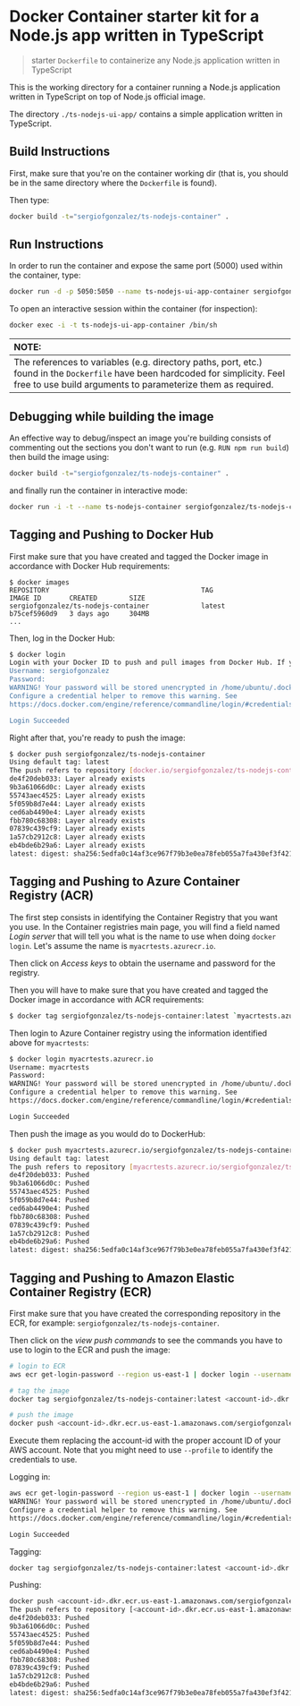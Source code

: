 # Docker Container starter kit for a Node.js app written in TypeScript
> starter `Dockerfile` to containerize any Node.js application written in TypeScript

This is the working directory for a container running a Node.js application written in TypeScript on top of Node.js official image.

The directory `./ts-nodejs-ui-app/` contains a simple application written in TypeScript.

## Build Instructions

First, make sure that you're on the container working dir (that is, you should be in the same directory where the `Dockerfile` is found).

Then type:
```bash
docker build -t="sergiofgonzalez/ts-nodejs-container" .
```

## Run Instructions

In order to run the container and expose the same port (5000) used within the container, type:

```bash
docker run -d -p 5050:5050 --name ts-nodejs-ui-app-container sergiofgonzalez/ts-nodejs-container
```

To open an interactive session within the container (for inspection):
```bash
docker exec -i -t ts-nodejs-ui-app-container /bin/sh
```

| NOTE: |
| :---- |
| The references to variables (e.g. directory paths, port, etc.) found in the `Dockerfile` have been hardcoded for simplicity. Feel free to use build arguments to parameterize them as required. |

## Debugging while building the image

An effective way to debug/inspect an image you're building consists of commenting out the sections you don't want to run (e.g. `RUN npm run build`) then build the image using:

```bash
docker build -t="sergiofgonzalez/ts-nodejs-container" .
```

and finally run the container in interactive mode:

```bash
docker run -i -t --name ts-nodejs-container sergiofgonzalez/ts-nodejs-container:latest /bin/sh
```

## Tagging and Pushing to Docker Hub

First make sure that you have created and tagged the Docker image in accordance with Docker Hub requirements:

```
$ docker images
REPOSITORY                                      TAG                 IMAGE ID       CREATED        SIZE
sergiofgonzalez/ts-nodejs-container             latest              b75cef5960d9   3 days ago     304MB
...
```

Then, log in the Docker Hub:

```bash
$ docker login
Login with your Docker ID to push and pull images from Docker Hub. If you don't have a Docker ID, head over to https://hub.docker.com to create one.
Username: sergiofgonzalez
Password:
WARNING! Your password will be stored unencrypted in /home/ubuntu/.docker/config.json.
Configure a credential helper to remove this warning. See
https://docs.docker.com/engine/reference/commandline/login/#credentials-store

Login Succeeded
```

Right after that, you're ready to push the image:

```bash
$ docker push sergiofgonzalez/ts-nodejs-container
Using default tag: latest
The push refers to repository [docker.io/sergiofgonzalez/ts-nodejs-container]
de4f20deb033: Layer already exists
9b3a61066d0c: Layer already exists
55743aec4525: Layer already exists
5f059b8d7e44: Layer already exists
ced6ab4490e4: Layer already exists
fbb780c68308: Layer already exists
07839c439cf9: Layer already exists
1a57cb2912c8: Layer already exists
eb4bde6b29a6: Layer already exists
latest: digest: sha256:5edfa0c14af3ce967f79b3e0ea78feb055a7fa430ef3f42149afcf05edd91c14 size: 2208
```

## Tagging and Pushing to Azure Container Registry (ACR)

The first step consists in identifying the Container Registry that you want you use. In the Container registries main page, you will find a field named *Login server* that will tell you what is the name to use when doing `docker login`. Let's assume the name is `myacrtests.azurecr.io`.

Then click on *Access keys* to obtain the username and password for the registry.

Then you will have to make sure that you have created and tagged the Docker image in accordance with ACR requirements:

```bash
$ docker tag sergiofgonzalez/ts-nodejs-container:latest `myacrtests.azurecr.io/sergiofgonzalez/ts-nodejs-container:latest
```

Then login to Azure Container registry using the information identified above for `myacrtests`:
```bash
$ docker login myacrtests.azurecr.io
Username: myacrtests
Password:
WARNING! Your password will be stored unencrypted in /home/ubuntu/.docker/config.json.
Configure a credential helper to remove this warning. See
https://docs.docker.com/engine/reference/commandline/login/#credentials-store

Login Succeeded
```

Then push the image as you would do to DockerHub:

```bash
$ docker push myacrtests.azurecr.io/sergiofgonzalez/ts-nodejs-container
Using default tag: latest
The push refers to repository [myacrtests.azurecr.io/sergiofgonzalez/ts-nodejs-container]
de4f20deb033: Pushed
9b3a61066d0c: Pushed
55743aec4525: Pushed
5f059b8d7e44: Pushed
ced6ab4490e4: Pushed
fbb780c68308: Pushed
07839c439cf9: Pushed
1a57cb2912c8: Pushed
eb4bde6b29a6: Pushed
latest: digest: sha256:5edfa0c14af3ce967f79b3e0ea78feb055a7fa430ef3f42149afcf05edd91c14 size: 2208
```

## Tagging and Pushing to Amazon Elastic Container Registry (ECR)

First make sure that you have created the corresponding repository in the ECR, for example: `sergiofgonzalez/ts-nodejs-container`.

Then click on the *view push commands* to see the commands you have to use to login to the ECR and push the image:

```bash
# login to ECR
aws ecr get-login-password --region us-east-1 | docker login --username AWS --password-stdin <account-id>.dkr.ecr.us-east-1.amazonaws.com

# tag the image
docker tag sergiofgonzalez/ts-nodejs-container:latest <account-id>.dkr.ecr.us-east-1.amazonaws.com/sergiofgonzalez/ts-nodejs-container:latest

# push the image
docker push <account-id>.dkr.ecr.us-east-1.amazonaws.com/sergiofgonzalez/ts-nodejs-container:latest
```

Execute them replacing the account-id with the proper account ID of your AWS account. Note that you might need to use `--profile` to identify the credentials to use.

Logging in:

```bash
aws ecr get-login-password --region us-east-1 | docker login --username AWS --password-stdin <account-id>.dkr.ecr.us-east-1.amazonaws.com
WARNING! Your password will be stored unencrypted in /home/ubuntu/.docker/config.json.
Configure a credential helper to remove this warning. See
https://docs.docker.com/engine/reference/commandline/login/#credentials-store

Login Succeeded
```

Tagging:
```bash
docker tag sergiofgonzalez/ts-nodejs-container:latest <account-id>.dkr.ecr.us-east-1.amazonaws.com/sergiofgonzalez/ts-nodejs-container:latest
```

Pushing:
```bash
docker push <account-id>.dkr.ecr.us-east-1.amazonaws.com/sergiofgonzalez/ts-nodejs-container:latest
The push refers to repository [<account-id>.dkr.ecr.us-east-1.amazonaws.com/sergiofgonzalez/ts-nodejs-container]
de4f20deb033: Pushed
9b3a61066d0c: Pushed
55743aec4525: Pushed
5f059b8d7e44: Pushed
ced6ab4490e4: Pushed
fbb780c68308: Pushed
07839c439cf9: Pushed
1a57cb2912c8: Pushed
eb4bde6b29a6: Pushed
latest: digest: sha256:5edfa0c14af3ce967f79b3e0ea78feb055a7fa430ef3f42149afcf05edd91c14 size: 2208
```

